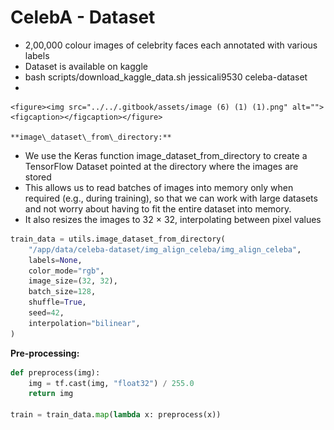 # CelebA - Dataset

* 2,00,000 colour images of celebrity faces each annotated with various labels
* Dataset is available on kaggle
* bash scripts/download\_kaggle\_data.sh jessicali9530 celeba-dataset
*

    <figure><img src="../../.gitbook/assets/image (6) (1) (1).png" alt=""><figcaption></figcaption></figure>

    **image\_dataset\_from\_directory:**
* We use the Keras function image\_dataset\_from\_directory to create a TensorFlow Dataset pointed at the directory where the images are stored
* This allows us to read batches of images into memory only when required (e.g., during training), so that we can work with large datasets and not worry about having to fit the entire dataset into memory.&#x20;
* It also resizes the images to 32 × 32, interpolating between pixel values

```python
train_data = utils.image_dataset_from_directory(
    "/app/data/celeba-dataset/img_align_celeba/img_align_celeba",
    labels=None,
    color_mode="rgb",
    image_size=(32, 32),
    batch_size=128,
    shuffle=True,
    seed=42,
    interpolation="bilinear",
)
```

**Pre-processing:**

```python
def preprocess(img):
    img = tf.cast(img, "float32") / 255.0
    return img

train = train_data.map(lambda x: preprocess(x))
```
